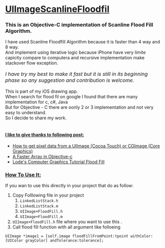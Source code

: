 <html>
   <head>
      <title></title>
   </head>
   <body>
      <h1>
         <u><strong>UIImageScanlineFloodfil</strong></u>
      </h1>
      <h3>
         This is an Objective-C implementation of Scanline Flood Fill Algorithm.
      </h3>
      <div>
         I have used Scanline Floodfill Algorithm because it is faster than 4 way and 8 way.
      </div>
      <div>
         And implement using&nbsp;iterative logic because iPhone have very limite capicity compare to computera and&nbsp;recursive implementation make stackover flow exception.
      </div>
      <div>
         &nbsp;
      </div>
      <address>
         <span style="font-size:16px;"><em>I have try my best to make it fast but it is still in its beginning phase so any suggestion and contribution is welcome.</em></span>
      </address>
      <div>
         &nbsp;
      </div>
      <div>
         This is part of my iOS drawing app.
      </div>
      <div>
         When I search for flood fil on google I found that there are many implementation for c, c#, Java
      </div>
      <div>
         But for Objective - C there are oonly 2 or 3 implementation and not very easy to understand.
      </div>
      <div>
         So I decide to share my work.
      </div>
      <div>
         &nbsp;
      </div>
      <h4>
         <strong><u>I like to give thanks to following post:</u></strong>
      </h4>
      <ul>
         <li>
            <a href="http://stackoverflow.com/questions/448125/how-to-get-pixel-data-from-a-uiimage-cocoa-touch-or-cgimage-core-graphics">How to get pixel data from a UIImage (Cocoa Touch) or CGImage (Core Graphics)</a>
         </li>
         <li>
            <a href="http://iwantmyreal.name/blog/2012/09/29/a-faster-array-in-objective-c/">A Faster Array in Objective-c</a>
         </li>
         <li>
            <a href="http://lodev.org/cgtutor/floodfill.html">Lode&#39;s Computer Graphics Tutorial Flood Fill</a>
         </li>
      </ul>
      <h3>
         <u><strong>How To Use It:</strong></u>
      </h3>
      <p>
         If you wan to use this directly in your project that do as follow:
      </p>
      <ol>
         <li>
            Copy Folllowing file in your project
            <ol>
               <li>
                  <code>LinkedListStack.h</code>
               </li>
               <li>
                  <code>LinkedListStack.m</code>
               </li>
               <li>
                  <code>UIImage+FloodFill.h</code>
               </li>
               <li>
                  <code>UIImage+FloodFill.m</code>
               </li>
            </ol>
         </li>
         <li>
            <code>UIImage+FloodFill.h</code> file where you want to use this .
         </li>
         <li>
            Call flood fill function with all argument like folloeing
         </li>
      </ol>
      <p>
         <code>UIImage *image1 = [self.image floodFillFromPoint:tpoint withColor:[UIColor grayColor] andTolerance:tolerance];</code>
      </p>
   </body>
</html>